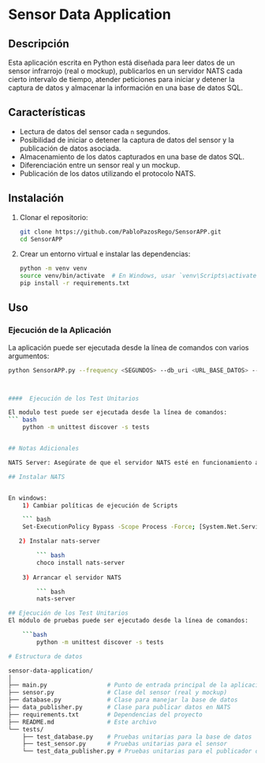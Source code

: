 # Sensor Data Application

## Descripción

Esta aplicación escrita en Python está diseñada para leer datos de un sensor infrarrojo (real o mockup), publicarlos en un servidor NATS cada cierto intervalo de tiempo, atender peticiones para iniciar y detener la captura de datos y almacenar la información en una base de datos SQL.

## Características

- Lectura de datos del sensor cada `n` segundos.
- Posibilidad de iniciar o detener la captura de datos del sensor y la publicación de datos asociada.
- Almacenamiento de los datos capturados en una base de datos SQL.
- Diferenciación entre un sensor real y un mockup.
- Publicación de los datos utilizando el protocolo NATS.

## Instalación

1. Clonar el repositorio:

    ```bash
    git clone https://github.com/PabloPazosRego/SensorAPP.git
    cd SensorAPP
    ```

2. Crear un entorno virtual e instalar las dependencias:

    ```bash
    python -m venv venv
    source venv/bin/activate  # En Windows, usar `venv\Scripts\activate`
    pip install -r requirements.txt
    ```

## Uso

### Ejecución de la Aplicación

La aplicación puede ser ejecutada desde la línea de comandos con varios argumentos:

```bash
python SensorAPP.py --frequency <SEGUNDOS> --db_uri <URL_BASE_DATOS> --sensor_type <REAL/MOCKUP> --serial_port <PUERTO_SERIE_SENSOR>



####  Ejecución de los Test Unitarios

El modulo test puede ser ejecutada desde la línea de comandos:
``` bash
    python -m unittest discover -s tests


## Notas Adicionales

NATS Server: Asegúrate de que el servidor NATS esté en funcionamiento antes de ejecutar la aplicación.

## Instalar NATS


En windows: 
    1) Cambiar políticas de ejecución de Scripts

    ``` bash
    Set-ExecutionPolicy Bypass -Scope Process -Force; [System.Net.ServicePointManager]::SecurityProtocol = [System.Net.ServicePointManager]::SecurityProtocol -bor 3072; iex ((New-Object System.Net.WebClient).DownloadString('https://community.chocolatey.org/install.ps1'))

   2) Instalar nats-server

        ``` bash
        choco install nats-server
    
    3) Arrancar el servidor NATS

        ``` bash
        nats-server

## Ejecución de los Test Unitarios
El módulo de pruebas puede ser ejecutado desde la línea de comandos:

    ```bash
        python -m unittest discover -s tests

# Estructura de datos

sensor-data-application/
│
├── main.py                 # Punto de entrada principal de la aplicación
├── sensor.py               # Clase del sensor (real y mockup)
├── database.py             # Clase para manejar la base de datos
├── data_publisher.py       # Clase para publicar datos en NATS
├── requirements.txt        # Dependencias del proyecto
├── README.md               # Este archivo
└── tests/
    ├── test_database.py    # Pruebas unitarias para la base de datos
    ├── test_sensor.py      # Pruebas unitarias para el sensor
    └── test_data_publisher.py # Pruebas unitarias para el publicador de datos



